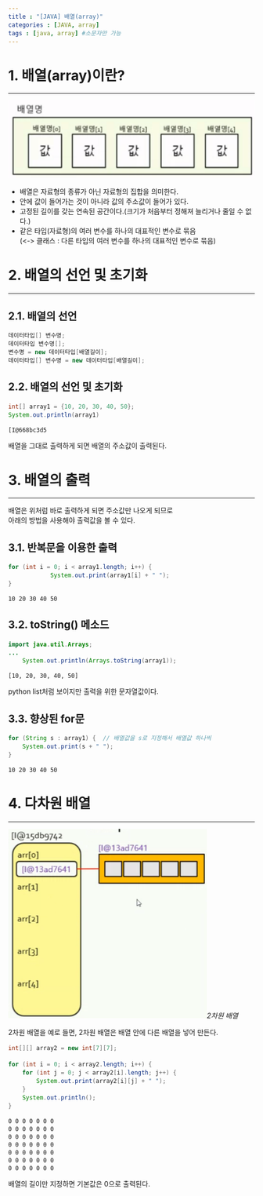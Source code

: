 ```yaml
---
title : "[JAVA] 배열(array)"
categories : [JAVA, array]
tags : [java, array] #소문자만 가능
---
```


# 1. **배열(array)이란?**
---

![array](/assets/img/java/array.png)
- 배열은 자료형의 종류가 아닌 자료형의 집합을 의미한다.  
- 안에 값이 들어가는 것이 아니라 값의 주소값이 들어가 있다.  
- 고정된 길이를 갖는 연속된 공간이다.(크기가 처음부터 정해져 늘리거나 줄일 수 없다.)  
- 같은 타입(자료형)의 여러 변수를 하나의 대표적인 변수로 묶음  
(<-> 클래스 : 다른 타입의 여러 변수를 하나의 대표적인 변수로 묶음)


# 2. **배열의 선언 및 초기화**
---
## 2.1. **배열의 선언**
```java
데이터타입[] 변수명;  
데이터타입 변수명[];  
변수명 = new 데이터타입[배열길이];  
데이터타입[] 변수명 = new 데이터타입[배열길이];  
```

## 2.2. **배열의 선언 및 초기화**
```java
int[] array1 = {10, 20, 30, 40, 50};
System.out.println(array1)
```

```console
[I@668bc3d5  
```
배열을 그대로 출력하게 되면 배열의 주소값이 출력된다.

# 3. **배열의 출력**
---
배열은 위처럼 바로 출력하게 되면 주소값만 나오게 되므로  
아래의 방법을 사용해야 출력값을 볼 수 있다.

## 3.1. **반복문을 이용한 출력**
```java
for (int i = 0; i < array1.length; i++) {
            System.out.print(array1[i] + " ");
}
```
```console
10 20 30 40 50
```

## 3.2. **toString() 메소드**
```java
import java.util.Arrays;
...
    System.out.println(Arrays.toString(array1));
```
```console
[10, 20, 30, 40, 50]
```
python list처럼 보이지만 출력을 위한 문자열값이다.

## 3.3. **향상된 for문**
```java
for (String s : array1) {  // 배열값을 s로 지정해서 배열값 하나씩
    System.out.print(s + " ");
}
```
```console
10 20 30 40 50
```

# 4. **다차원 배열**
---

![arraydim](/assets/img/java/arraydim.png)_2차원 배열_

2차원 배열을 예로 들면,
2차원 배열은 배열 안에 다른 배열을 넣어 만든다.

```java
int[][] array2 = new int[7][7];

for (int i = 0; i < array2.length; i++) {
    for (int j = 0; j < array2[i].length; j++) {
        System.out.print(array2[i][j] + " ");
    }
    System.out.println();
}
```

```console
0 0 0 0 0 0 0
0 0 0 0 0 0 0
0 0 0 0 0 0 0
0 0 0 0 0 0 0
0 0 0 0 0 0 0
0 0 0 0 0 0 0
0 0 0 0 0 0 0
```
배열의 길이만 지정하면 기본값은 0으로 출력된다.
